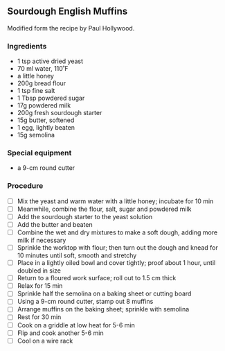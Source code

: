 ## Sourdough English Muffins

Modified form the recipe by Paul Hollywood.

### Ingredients

- 1 tsp active dried yeast
- 70 ml water, 110˚F
- a little honey
- 200g bread  flour
- 1 tsp fine salt 
- 1 Tbsp powdered sugar 
- 17g powdered milk
- 200g fresh sourdough starter
- 15g butter, softened
- 1 egg, lightly beaten
- 15g semolina

### Special equipment

- a 9-cm round cutter

### Procedure

- [ ] Mix the yeast and warm water with a little honey; incubate for 10 min
- [ ] Meanwhile, combine the flour, salt, sugar and powdered milk
- [ ] Add the sourdough starter to the yeast solution
- [ ] Add the butter and beaten
- [ ] Combine the wet and dry mixtures to make a soft dough, adding more milk if necessary
- [ ] Sprinkle the worktop with flour; then turn out the dough and knead for 10 minutes until soft, smooth and stretchy
- [ ] Place in a lightly oiled bowl and cover tightly; proof about 1 hour, until doubled in size
- [ ] Return to a floured work surface; roll out to 1.5 cm thick
- [ ] Relax for 15 min
- [ ] Sprinkle half the semolina on a baking sheet or cutting board 
- [ ] Using a 9-cm round cutter, stamp out 8 muffins
- [ ] Arrange muffins on the baking sheet; sprinkle with semolina
- [ ] Rest for 30 min
- [ ] Cook on a griddle at low heat for 5-6 min
- [ ] Flip and cook another 5-6 min
- [ ] Cool on a wire rack